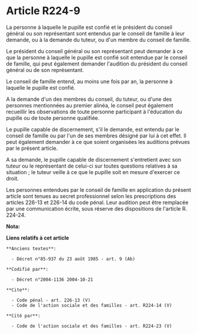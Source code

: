 # Article R224-9

La personne à laquelle le pupille est confié et le président du conseil général ou son représentant sont entendus par le
conseil de famille à leur demande, ou à la demande du tuteur, ou d'un membre du conseil de famille. 

Le président du conseil général ou son représentant peut demander à ce que la personne à laquelle le pupille est confié soit
entendue par le conseil de famille, qui peut également demander l'audition du président du conseil général ou de son
représentant. 

Le conseil de famille entend, au moins une fois par an, la personne à laquelle le pupille est confié. 

A la demande d'un des membres du conseil, du tuteur, ou d'une des personnes mentionnées au premier alinéa, le conseil peut
également recueillir les observations de toute personne participant à l'éducation du pupille ou de toute personne qualifiée. 

Le pupille capable de discernement, s'il le demande, est entendu par le conseil de famille ou par l'un de ses membres désigné
par lui à cet effet. Il peut également demander à ce que soient organisées les auditions prévues par le présent article. 

A sa demande, le pupille capable de discernement s'entretient avec son tuteur ou le représentant de celui-ci sur toutes
questions relatives à sa situation ; le tuteur veille à ce que le pupille soit en mesure d'exercer ce droit. 

Les personnes entendues par le conseil de famille en application du présent article sont tenues au secret professionnel selon
les prescriptions des articles 226-13 et 226-14 du code pénal. Leur audition peut être remplacée par une communication
écrite, sous réserve des dispositions de l'article R. 224-24.

**Nota:**



**Liens relatifs à cet article**

	**Anciens textes**:

	  - Décret n°85-937 du 23 août 1985 - art. 9 (Ab)

	**Codifié par**:

	  - Décret n°2004-1136 2004-10-21

	**Cite**:

	  - Code pénal - art. 226-13 (V)
	  - Code de l'action sociale et des familles - art. R224-14 (V)

	**Cité par**:

	  - Code de l'action sociale et des familles - art. R224-23 (V)
